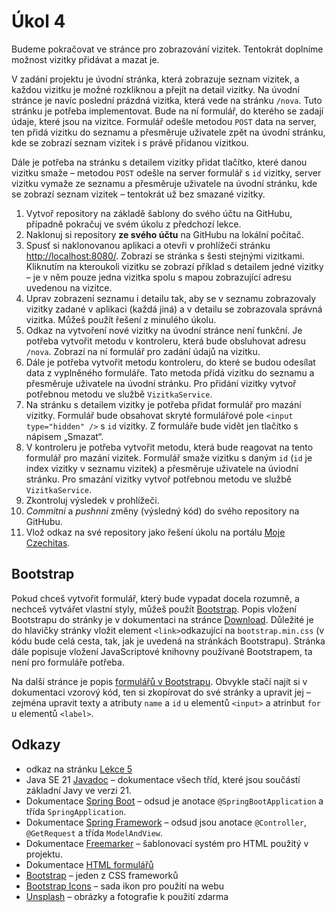 # Úkol 4

Budeme pokračovat ve stránce pro zobrazování vizitek. Tentokrát doplníme možnost vizitky přidávat a mazat je.

V zadání projektu je úvodní stránka, která zobrazuje seznam vizitek, a každou vizitku je možné rozkliknou a přejít na detail vizitky. Na úvodní stránce je navíc
poslední prázdná vizitka, která vede na stránku `/nova`. Tuto stránku je potřeba implementovat. Bude na ní formulář, do kterého se zadají údaje, které jsou na
vizitce. Formulář odešle metodou `POST` data na server, ten přidá vizitku do seznamu a přesměruje uživatele zpět na úvodní stránku, kde se zobrazí seznam vizitek
i s právě přidanou vizitkou.

Dále je potřeba na stránku s detailem vizitky přidat tlačítko, které danou vizitku smaže – metodou `POST` odešle na server formulář s `id` vizitky, server
vizitku vymaže ze seznamu a přesměruje uživatele na úvodní stránku, kde se zobrazí seznam vizitek – tentokrát už bez smazané vizitky.

1. Vytvoř repository na základě šablony do svého účtu na GitHubu, případně pokračuj ve svém úkolu z předchozí lekce.
1. Naklonuj si repository **ze svého účtu** na GitHubu na lokální počítač.
1. Spusť si naklonovanou aplikaci a otevři v prohlížeči stránku [http://localhost:8080/](http://localhost:8080/). Zobrazí se stránka s šesti stejnými vizitkami.
   Kliknutím na kteroukoli vizitku se zobrazí příklad s detailem jedné vizitky – je v něm pouze jedna vizitka spolu s mapou zobrazující adresu uvedenou na vizitce.
1. Uprav zobrazení seznamu i detailu tak, aby se v seznamu zobrazovaly vizitky zadané v aplikaci (každá jiná) a v detailu se zobrazovala správná vizitka. Můžeš použít řešení z minulého úkolu.
2. Odkaz na vytvoření nové vizitky na úvodní stránce není funkční. Je potřeba vytvořit metodu v kontroleru, která bude obsluhovat adresu `/nova`. Zobrazí na ní
   formulář pro zadání údajů na vizitku.
1. Dále je potřeba vytvořit metodu kontroleru, do které se budou odesílat data z vyplněného formuláře. Tato metoda přidá vizitku do seznamu a přesměruje
   uživatele na úvodní stránku. Pro přidání vizitky vytvoř potřebnou metodu ve službě `VizitkaService`. 
1. Na stránku s detailem vizitky je potřeba přidat formulář pro mazání vizitky. Formulář bude obsahovat skryté formulářové pole `<input type="hidden" />` s
   `id` vizitky. Z formuláře bude vidět jen tlačítko s nápisem „Smazat“.   
1. V kontroleru je potřeba vytvořit metodu, která bude reagovat na tento formulář pro mazání vizitek. Formulář smaže vizitku s daným `id` (`id` je index vizitky
   v seznamu vizitek) a přesměruje uživatele na úviodní stránku. Pro smazání vizitky vytvoř potřebnou metodu ve službě `VizitkaService`.
1. Zkontroluj výsledek v prohlížeči.
1. *Commitni* a *pushnni* změny (výsledný kód) do svého repository na GitHubu.
1. Vlož odkaz na své repository jako řešení úkolu na portálu [Moje Czechitas](https://moje.czechitas.cz).

## Bootstrap
Pokud chceš vytvořit formulář, který bude vypadat docela rozumně, a nechceš vytvářet vlastní styly, můžeš použít [Bootstrap](https://getbootstrap.com/). Popis
vložení Bootstrapu do stránky je v dokumentaci na stránce [Download](https://getbootstrap.com/docs/5.2/getting-started/download/). Důležité je do
hlavičky stránky vložit element `<link>`odkazující na `bootstrap.min.css` (v kódu bude celá cesta, tak, jak je uvedená na stránkách Bootstrapu). Stránka dále
popisuje vložení JavaScriptové knihovny používané Bootstrapem, ta není pro formuláře potřeba.

Na další stránce je popis [formulářů v Bootstrapu](https://getbootstrap.com/docs/5.2/forms/overview/). Obvykle stačí najít si v dokumentaci vzorový kód, ten si
zkopírovat do své stránky a upravit jej – zejména upravit texty a atributy `name` a `id` u elementů `<input>` a atrinbut `for` u elementů `<label>`.

## Odkazy

* odkaz na stránku [Lekce 5](https://java.czechitas.cz/2024-jaro/java-2-online/lekce-4.html)
* Java SE 21 [Javadoc](https://docs.oracle.com/en/java/javase/21/docs/api/java.base/) – dokumentace všech tříd, které jsou součástí základní Javy ve verzi 21.
* Dokumentace [Spring Boot](https://spring.io/projects/spring-boot#learn) – odsud je anotace `@SpringBootApplication` a třída `SpringApplication`.
* Dokumentace [Spring Framework](https://spring.io/projects/spring-framework#learn) – odsud jsou anotace `@Controller`, `@GetRequest` a třída `ModelAndView`.
* Dokumentace [Freemarker](https://freemarker.apache.org/docs/) – šablonovací systém pro HTML použitý v projektu.
* Dokumentace [HTML formulářů](https://developer.mozilla.org/en-US/docs/Learn/Forms)
* [Bootstrap](https://getbootstrap.com) – jeden z CSS frameworků
* [Bootstrap Icons](https://icons.getbootstrap.com) – sada ikon pro použití na webu
* [Unsplash](https://unsplash.com) – obrázky a fotografie k použití zdarma
